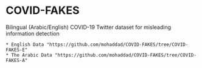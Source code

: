 # COVID-FAKES
Bilingual (Arabic/English) COVID-19 Twitter dataset for misleading information detection

    * English Data "https://github.com/mohaddad/COVID-FAKES/tree/COVID-FAKES-E"
    * The Arabic Data "https://github.com/mohaddad/COVID-FAKES/tree/COVID-FAKES-A"

